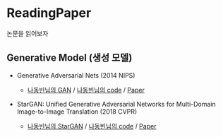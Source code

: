 # ReadingPaper

논문을 읽어보자

## Generative Model (생성 모델)

  * Generative Adversarial Nets (2014 NIPS)
     * [나동빈님의 GAN](https://github.com/Jung0Jin/ReadingPaper/blob/main/%EB%82%98%EB%8F%99%EB%B9%88%EB%8B%98%EC%9D%98GAN.md) / [나동빈님의 code](https://github.com/Jung0Jin/ReadingPaper/blob/main/%EB%82%98%EB%8F%99%EB%B9%88%EB%8B%98%EC%9D%98GAN_for_MNIST_Tutorial.ipynb) / [Paper](https://github.com/Jung0Jin/ReadingPaper/blob/main/GAN.md)


 * StarGAN: Unified Generative Adversarial Networks for Multi-Domain Image-to-Image Translation (2018 CVPR)
     * [나동빈님의 StarGAN](https://github.com/Jung0Jin/ReadingPaper/blob/main/%EB%82%98%EB%8F%99%EB%B9%88%EB%8B%98%EC%9D%98StarGAN.md) / [나동빈님의 code]() / [Paper]()
